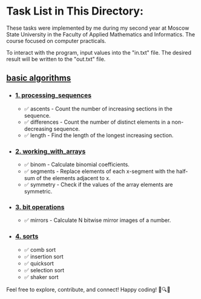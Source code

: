# Task List in This Directory:

These tasks were implemented by me during my second year at Moscow State University in the Faculty of Applied Mathematics and Informatics. The course focused on computer practicals.

To interact with the program, input values into the "in.txt" file. The desired result will be written to the "out.txt" file.

## [basic algorithms](https://github.com/dream1ike/contest-1-semester-msu/tree/main/basic%20algorithms "basic algorithms")
- ### [1. processing_sequences](https://github.com/dream1ike/contest-1-semester-msu/tree/main/basic%20algorithms/1.%20processing_sequences "1. processing_sequences")
  - ✅ ascents - Count the number of increasing sections in the sequence.
  - ✅ differences - Count the number of distinct elements in a non-decreasing sequence.
  - ✅ length - Find the length of the longest increasing section.

- ### [2. working_with_arrays](https://github.com/dream1ike/contest-1-semester-msu/tree/main/basic%20algorithms/2.%20working_with_arrays "2. working_with_arrays")
  - ✅ binom - Calculate binomial coefficients.
  - ✅ segments - Replace elements of each x-segment with the half-sum of the elements adjacent to x.
  - ✅ symmetry - Check if the values of the array elements are symmetric.

- ###  [3. bit operations](https://github.com/dream1ike/contest-1-semester-msu/tree/main/basic%20algorithms/3.%20bit%20operations "3. bit operations")
  - ✅ mirrors - Calculate N bitwise mirror images of a number.

- ### [4. sorts](https://github.com/dream1ike/contest-1-semester-msu/tree/main/basic%20algorithms/4.%20sorts "4. sorts") 
  - ✅ comb sort
  - ✅ insertion sort
  - ✅ quicksort
  - ✅ selection sort
  - ✅ shaker sort

Feel free to explore, contribute, and connect! Happy coding! 🚀🔍🔧
